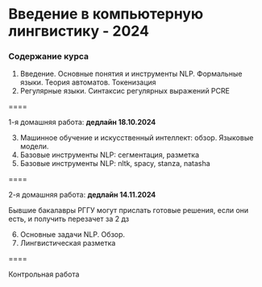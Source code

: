 # Введение в компьютерную лингвистику - 2024

### Содержание курса

1. Введение. Основные понятия и инструменты NLP. Формальные языки. Теория автоматов. Токенизация
2. Регулярные языки. Синтаксис регулярных выражений PCRE

====

1-я домашняя работа: **дедлайн 18.10.2024**

3. Машинное обучение и искусственный интеллект: обзор. Языковые модели.
4. Базовые инструменты NLP: сегментация, разметка
5. Базовые инструменты NLP: nltk, spacy, stanza, natasha

====

2-я домашняя работа: **дедлайн 14.11.2024**

Бывшие бакалавры РГГУ могут прислать готовые решения, если они есть, и получить перезачет за 2 дз

6. Основные задачи NLP. Обзор. 
7. Лингвистическая разметка

====

Контрольная работа
